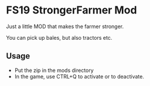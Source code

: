 # FS19 StrongerFarmer Mod


Just a little MOD that makes the farmer stronger.

You can pick up bales, but also tractors etc.

## Usage
* Put the zip in the mods directory
* In the game, use CTRL+Q to activate or to deactivate.

